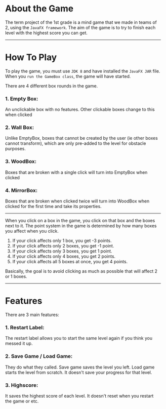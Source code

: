 # About the Game

The term project of the 1st grade is a mind game that we made in teams of 2, using the ```JavaFX framework```. The aim of the game is to try to finish each level with the highest score you can get.

<hr/>

# How To Play

To play the game, you must use ```JDK 8``` and have installed the ```JavaFX JAR``` file. When you ```run the GameBox class```, the game will have started.

There are 4 different box rounds in the game.
### 1. Empty Box:
An unclickable box with no features. Other clickable boxes change to this when clicked
### 2. Wall Box: 
Unlike EmptyBox, boxes that cannot be created by the user (ie other boxes cannot transform), which are only pre-added to the level for obstacle purposes.
### 3. WoodBox: 
Boxes that are broken with a single click will turn into EmptyBox when clicked
### 4. MirrorBox:
Boxes that are broken when clicked twice will turn into WoodBox when clicked for the first time and take its properties.

<hr/>

When you click on a box in the game, you click on that box and the boxes next to it. The point system in the game is determined by how many boxes you affect when you click.
1. If your click affects only 1 box, you get -3 points.
2. If your click affects only 2 boxes, you get -1 point.
3. If your click affects only 3 boxes, you get 1 point.
4. If your click affects only 4 boxes, you get 2 points.
5. If your click affects all 5 boxes at once, you get 4 points.

Basically, the goal is to avoid clicking as much as possible that will affect 2 or 1 boxes.

<hr />

# Features

There are 3 main features:

### 1. Restart Label: 
The restart label allows you to start the same level again if you think you messed it up.

### 2. Save Game / Load Game: 
They do what they called. Save game saves the level you left. Load game starts the level from scratch. It doesn't save your progress for that level.

### 3. Highscore: 
It saves the highest score of each level. It doesn't reset when you restart the game or etc.
